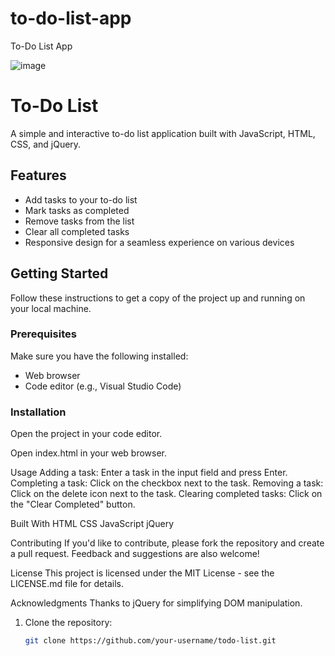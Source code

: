 # to-do-list-app
To-Do List App

![image](https://github.com/ggugliotta/to-do-list-app/assets/110942966/07efd0e9-b8fb-4963-9a3b-fd168344530e)

# To-Do List

A simple and interactive to-do list application built with JavaScript, HTML, CSS, and jQuery.

## Features

- Add tasks to your to-do list
- Mark tasks as completed
- Remove tasks from the list
- Clear all completed tasks
- Responsive design for a seamless experience on various devices

## Getting Started

Follow these instructions to get a copy of the project up and running on your local machine.

### Prerequisites

Make sure you have the following installed:

- Web browser
- Code editor (e.g., Visual Studio Code)

### Installation
Open the project in your code editor.

Open index.html in your web browser.

Usage
Adding a task: Enter a task in the input field and press Enter.
Completing a task: Click on the checkbox next to the task.
Removing a task: Click on the delete icon next to the task.
Clearing completed tasks: Click on the "Clear Completed" button.

Built With
HTML
CSS
JavaScript
jQuery

Contributing
If you'd like to contribute, please fork the repository and create a pull request. Feedback and suggestions are also welcome!

License
This project is licensed under the MIT License - see the LICENSE.md file for details.

Acknowledgments
Thanks to jQuery for simplifying DOM manipulation.

1. Clone the repository:

   ```bash
   git clone https://github.com/your-username/todo-list.git


